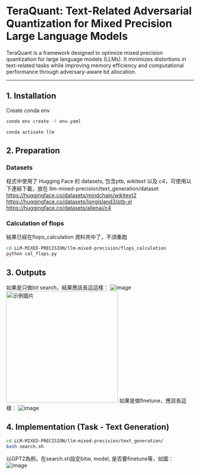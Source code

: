# TeraQuant: Text-Related Adversarial Quantization for Mixed Precision Large Language Models

TeraQuant is a framework designed to optimize mixed precision quantization for large language models (LLMs). It minimizes distortions in text-related tasks while improving memory efficiency and computational performance through adversary-aware bit allocation.

---

## 1. Installation 
Create conda env
```bash
conda env create -f env.yaml
```
```bash
conda activate llm
```
## 2. Preparation
### Datasets
程式中使用了 Hugging Face 的 datasets, 包含ptb, wikitext 以及 c4，可使用以下連結下載，放在 llm-mixed-precision/text_generation/dataset   
https://huggingface.co/datasets/mindchain/wikitext2   
https://huggingface.co/datasets/longisland3/ptb-xl   
https://huggingface.co/datasets/allenai/c4

### Calculation of flops
結果已經在flops_calculation 資料夾中了，不須重跑
```bash
cd LLM-MIXED-PRECISION/llm-mixed-precision/flops_calculation
python cal_flops.py
```
## 3. Outputs
如果是只做bit search，結果應該長這這樣：
![image](https://github.com/user-attachments/assets/018f084d-c562-458a-8ba6-cafdb969da18)
<img src="[https://example.com/image.png](https://github.com/user-attachments/assets/018f084d-c562-458a-8ba6-cafdb969da18)" alt="示例圖片" width="300">
如果是做finetune，應該長這樣：
![image](https://github.com/user-attachments/assets/4c109b50-75bb-4c09-b836-4ce2f50c7a4e)

## 4. Implementation (Task - Text Generation)
```bash
cd LLM-MIXED-PRECISION/llm-mixed-precision/text_generation/
bash search.sh
```
以GPT2為例，在search.sh設定bitw, model, 是否要finetune等，如圖：
![image](https://github.com/user-attachments/assets/eb4f2207-a28c-45ed-a8c0-da94621cf269)

